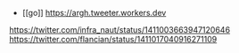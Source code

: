- [[go]] https://argh.tweeter.workers.dev

https://twitter.com/infra_naut/status/1411003663947120646
https://twitter.com/flancian/status/1411017040916271109